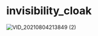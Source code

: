 # invisibility_cloak
![VID_20210804213849 (2)](https://user-images.githubusercontent.com/86768118/128283138-ea2f2817-b2db-4f3c-b65f-34d5be31c38a.gif)

